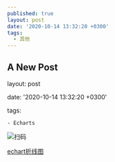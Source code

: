```yaml
---
published: true
layout: post
date: '2020-10-14 13:32:20 +0300'
tags:
  - 其他
---
```

## A New Post

layout: post

date: '2020-10-14 13:32:20 +0300'

tags: 

	- Echarts
    
![扫码]({{site.baseurl}}/assets/img/demo/202007/2020-07-14_00001.png)

[echart折线图](https://sl17.github.io/layout/echarts-line.html)
